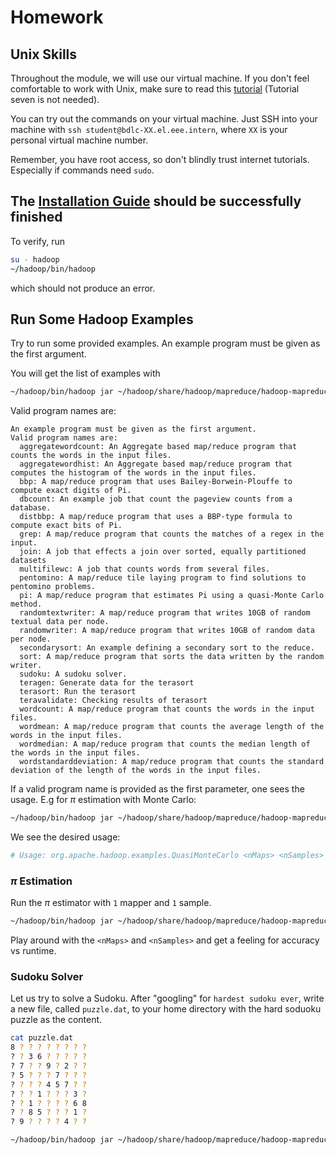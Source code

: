# Homework

## Unix Skills

Throughout the module, we will use our virtual machine. If you don't feel comfortable to work with Unix, make sure to read this [tutorial](http://www.ee.surrey.ac.uk/Teaching/Unix/index.html) (Tutorial seven is not needed).

You can try out the commands on your virtual machine. Just SSH into your machine with `ssh student@bdlc-XX.el.eee.intern`, where `XX` is your personal virtual machine number.

Remember, you have root access, so don't blindly trust internet tutorials. Especially if commands need `sudo`.

## The [Installation Guide](install_hadoop.md) should be successfully finished

To verify, run

```bash
su - hadoop
~/hadoop/bin/hadoop
```

which should not produce an error.

## Run Some Hadoop Examples

Try to run some provided examples. An example program must be given as the first argument.

You will get the list of examples with
```bash
~/hadoop/bin/hadoop jar ~/hadoop/share/hadoop/mapreduce/hadoop-mapreduce-examples-3.3.1.jar
```

Valid program names are:
```
An example program must be given as the first argument.
Valid program names are:
  aggregatewordcount: An Aggregate based map/reduce program that counts the words in the input files.
  aggregatewordhist: An Aggregate based map/reduce program that computes the histogram of the words in the input files.
  bbp: A map/reduce program that uses Bailey-Borwein-Plouffe to compute exact digits of Pi.
  dbcount: An example job that count the pageview counts from a database.
  distbbp: A map/reduce program that uses a BBP-type formula to compute exact bits of Pi.
  grep: A map/reduce program that counts the matches of a regex in the input.
  join: A job that effects a join over sorted, equally partitioned datasets
  multifilewc: A job that counts words from several files.
  pentomino: A map/reduce tile laying program to find solutions to pentomino problems.
  pi: A map/reduce program that estimates Pi using a quasi-Monte Carlo method.
  randomtextwriter: A map/reduce program that writes 10GB of random textual data per node.
  randomwriter: A map/reduce program that writes 10GB of random data per node.
  secondarysort: An example defining a secondary sort to the reduce.
  sort: A map/reduce program that sorts the data written by the random writer.
  sudoku: A sudoku solver.
  teragen: Generate data for the terasort
  terasort: Run the terasort
  teravalidate: Checking results of terasort
  wordcount: A map/reduce program that counts the words in the input files.
  wordmean: A map/reduce program that counts the average length of the words in the input files.
  wordmedian: A map/reduce program that counts the median length of the words in the input files.
  wordstandarddeviation: A map/reduce program that counts the standard deviation of the length of the words in the input files.
```

If a valid program name is provided as the first parameter, one sees the usage. E.g for $\pi$ estimation with Monte Carlo:

```bash
~/hadoop/bin/hadoop jar ~/hadoop/share/hadoop/mapreduce/hadoop-mapreduce-examples-3.3.1.jar pi
```

We see the desired usage:

```bash
# Usage: org.apache.hadoop.examples.QuasiMonteCarlo <nMaps> <nSamples>
```

### $\pi$ Estimation

Run the $\pi$ estimator with `1` mapper and `1` sample.

```bash
~/hadoop/bin/hadoop jar ~/hadoop/share/hadoop/mapreduce/hadoop-mapreduce-examples-3.3.1.jar pi 1 1
```

Play around with the `<nMaps>` and `<nSamples>` and get a feeling for accuracy vs runtime.

### Sudoku Solver

Let us try to solve a Sudoku. After "googling" for `hardest sudoku ever`, write a new file, called `puzzle.dat`, to your home directory with the hard soduoku puzzle as the content.

```bash
cat puzzle.dat
8 ? ? ? ? ? ? ? ?
? ? 3 6 ? ? ? ? ?
? 7 ? ? 9 ? 2 ? ?
? 5 ? ? ? 7 ? ? ?
? ? ? ? 4 5 7 ? ?
? ? ? 1 ? ? ? 3 ?
? ? 1 ? ? ? ? 6 8
? ? 8 5 ? ? ? 1 ?
? 9 ? ? ? ? 4 ? ?
```

```bash
~/hadoop/bin/hadoop jar ~/hadoop/share/hadoop/mapreduce/hadoop-mapreduce-examples-3.3.1.jar sudoku ~/puzzle.dat
```
